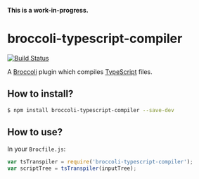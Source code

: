 **This is a work-in-progress.**

# broccoli-typescript-compiler

[![Build Status](https://travis-ci.org/tildeio/broccoli-typescript-compiler.svg?branch=master)](https://travis-ci.org/tildeio/broccoli-typescript-compiler)


A [Broccoli](https://github.com/broccolijs/broccoli) plugin which
compiles [TypeScript](http://www.typescriptlang.org) files.

## How to install?

```sh
$ npm install broccoli-typescript-compiler --save-dev
```

## How to use?

In your `Brocfile.js`:

```js
var tsTranspiler = require('broccoli-typescript-compiler');
var scriptTree = tsTranspiler(inputTree);
```

